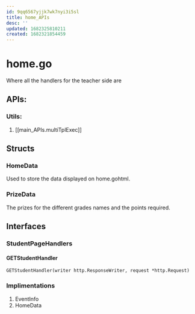 ```yaml
---
id: 9qq6567yjjk7wk7nyi3i5sl
title: home_APIs
desc: ''
updated: 1682325810211
created: 1682321854459
---
```


# home.go
Where all the handlers for the teacher side are 

## APIs:
### Utils:
1. [[main_APIs.multiTplExec]]

## Structs
### HomeData
Used to store the data displayed on home.gohtml.

### PrizeData
The prizes for the different grades names and the points required.

## Interfaces
### StudentPageHandlers
#### GETStudentHandler
`GETStudentHandler(writer http.ResponseWriter, request *http.Request)`
### Implimentations
1. EventInfo
2. HomeData